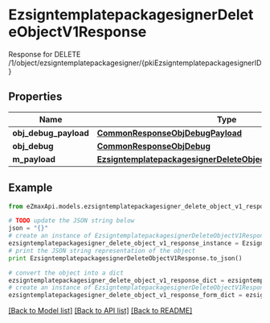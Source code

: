 # EzsigntemplatepackagesignerDeleteObjectV1Response

Response for DELETE /1/object/ezsigntemplatepackagesigner/{pkiEzsigntemplatepackagesignerID}

## Properties

Name | Type | Description | Notes
------------ | ------------- | ------------- | -------------
**obj_debug_payload** | [**CommonResponseObjDebugPayload**](CommonResponseObjDebugPayload.md) |  | 
**obj_debug** | [**CommonResponseObjDebug**](CommonResponseObjDebug.md) |  | [optional] 
**m_payload** | [**EzsigntemplatepackagesignerDeleteObjectV1ResponseMPayload**](EzsigntemplatepackagesignerDeleteObjectV1ResponseMPayload.md) |  | 

## Example

```python
from eZmaxApi.models.ezsigntemplatepackagesigner_delete_object_v1_response import EzsigntemplatepackagesignerDeleteObjectV1Response

# TODO update the JSON string below
json = "{}"
# create an instance of EzsigntemplatepackagesignerDeleteObjectV1Response from a JSON string
ezsigntemplatepackagesigner_delete_object_v1_response_instance = EzsigntemplatepackagesignerDeleteObjectV1Response.from_json(json)
# print the JSON string representation of the object
print EzsigntemplatepackagesignerDeleteObjectV1Response.to_json()

# convert the object into a dict
ezsigntemplatepackagesigner_delete_object_v1_response_dict = ezsigntemplatepackagesigner_delete_object_v1_response_instance.to_dict()
# create an instance of EzsigntemplatepackagesignerDeleteObjectV1Response from a dict
ezsigntemplatepackagesigner_delete_object_v1_response_form_dict = ezsigntemplatepackagesigner_delete_object_v1_response.from_dict(ezsigntemplatepackagesigner_delete_object_v1_response_dict)
```
[[Back to Model list]](../README.md#documentation-for-models) [[Back to API list]](../README.md#documentation-for-api-endpoints) [[Back to README]](../README.md)


